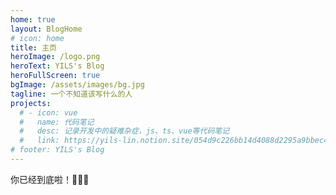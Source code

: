 ```yaml
---
home: true
layout: BlogHome
# icon: home
title: 主页
heroImage: /logo.png
heroText: YILS's Blog
heroFullScreen: true
bgImage: /assets/images/bg.jpg
tagline: 一个不知道该写什么的人
projects:
  # - icon: vue
  #   name: 代码笔记
  #   desc: 记录开发中的疑难杂症，js、ts、vue等代码笔记
  #   link: https://yils-lin.notion.site/054d9c226bb14d4088d2295a9bbec46e
# footer: YILS's Blog
---
```


你已经到底啦！🎉🎉🎉
